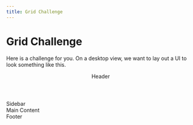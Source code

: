 ```yaml
---
title: Grid Challenge
---
```


# Grid Challenge

Here is a challenge for you. On a desktop view, we want to lay out a UI to look something like this.

<main class="h-[1000px] w-full bg-slate-50 grid grid-rows-[1fr_8fr_1fr] grid-cols-[1fr_3fr] shadow-lg">
  <header id="header" class="flex justify-center items-center col-span-2 bg-red-500 p-2">Header</header>
  <nav id="sidebar" class="flex justify-center items-center bg-blue-500 p-2">Sidebar</nav>
  <section class="flex justify-center items-center bg-yellow-500">Main Content</section>
  <footer id="footer" class="flex justify-center items-center bg-green-500 col-span-2">Footer</footer>
</main>
